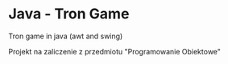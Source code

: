 # Java - Tron Game
Tron game in java (awt and swing)

Projekt na zaliczenie z przedmiotu "Programowanie Obiektowe"
